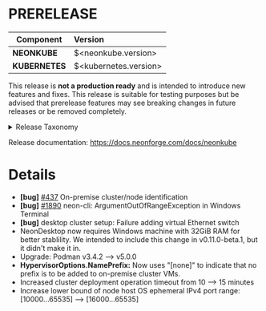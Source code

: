 # PRERELEASE

| Component       | Version                |
| --------------- | :--------------------- |
| **NEONKUBE**    | $<neonkube.version>    |
| **KUBERNETES**  | $<kubernetes.version>  |

This release is **not a production ready** and is intended to introduce new features and fixes.  This release is suitable for testing purposes but be advised that prerelease  features may see breaking changes in future releases or be removed completely.

<details>
<summary>Release Taxonomy</summary>

| Release Type | Usage                   | Description                                                                        |
| :----------: | :---------------------: | :--------------------------------------------------------------------------------- |
| **ALPHA**    | private&nbsp;testing    | Used internally and potentially provided to specific users for testing purposes    |
| **BETA**     | public&nbsp;testing     | Early release with no guarantee that we won't make breaking changes before release |
| **PREVIEW**  | public&nbsp;testing     | More stable early release.  Release breaking changes are less likely than **BETA** |
| **RC**       | release&nbsp;candidate  | Nearly ready for a stable production release                                       |
| **STABLE**   | production              | Ready for production                                                               |

</details>

Release documentation: https://docs.neonforge.com/docs/neonkube

# Details

* **[bug]** [#437](https://github.com/nforgeio/neonCLOUD/issues/437) On-premise cluster/node identification
* **[bug]** [#1890](https://github.com/nforgeio/neonKUBE/issues/1890) neon-cli: ArgumentOutOfRangeException in Windows Terminal
* **[bug]** desktop cluster setup: Failure adding virtual Ethernet switch
* NeonDesktop now requires Windows machine with 32GiB RAM for better stablility.  We intended to 
  include this change in v0.11.0-beta.1, but it didn't make it in.
* Upgrade: Podman v3.4.2 --> v5.0.0
* **HypervisorOptions.NamePrefix:** Now uses "[none]" to indicate that no prefix is to be added to on-premise cluster VMs.
* Increased cluster deployment operation timeout from 10 --> 15 minutes
* Increase lower bound of node host OS ephemeral IPv4 port range: [10000...65535] --> [16000...65535]
